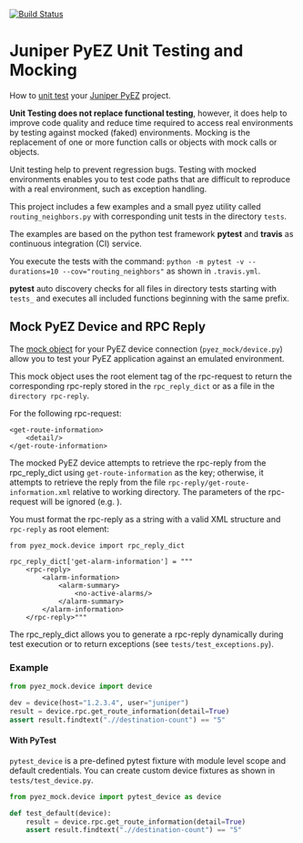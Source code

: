 [![Build Status](https://travis-ci.org/GIC-de/Juniper-PyEZ-Unit-Testing.svg)](https://travis-ci.org/GIC-de/Juniper-PyEZ-Unit-Testing)
# Juniper PyEZ Unit Testing and Mocking
How to [unit test](https://en.wikipedia.org/wiki/Unit_testing)
your [Juniper PyEZ](https://github.com/Juniper/py-junos-eznc) project.

__Unit Testing does not replace functional testing__, however, it does help to
improve code quality and reduce time required to access real environments by
testing against mocked (faked) environments. Mocking is the replacement of one
or more function calls or objects with mock calls or objects.

Unit testing help to prevent regression bugs. Testing with mocked environments
enables you to test code paths that are difficult to reproduce with a real
environment, such as exception handling.

This project includes a few examples and a small pyez utility called
`routing_neighbors.py` with corresponding unit tests in the directory `tests`.

The examples are based on the python test framework __pytest__ and __travis__
as continuous integration (CI) service.

You execute the tests with the command:
`python -m pytest -v --durations=10 --cov="routing_neighbors"`
as shown in `.travis.yml`.

__pytest__ auto discovery checks for all files in directory tests starting with
`tests_` and executes all included functions beginning with the same prefix.


## Mock PyEZ Device and RPC Reply

The [mock object](https://en.wikipedia.org/wiki/Mock_object) for
your PyEZ device connection (`pyez_mock/device.py`) allow you to test your PyEZ
application against an emulated environment.

This mock object uses the root element tag of the rpc-request to return the
corresponding rpc-reply stored in the `rpc_reply_dict` or as a file in the
`directory rpc-reply`.

For the following rpc-request:

```
<get-route-information>
    <detail/>
</get-route-information>
```

The mocked PyEZ device attempts to retrieve the rpc-reply from the rpc_reply_dict
using `get-route-information` as the key; otherwise, it attempts to retrieve
the reply from the file `rpc-reply/get-route-information.xml` relative to
working directory. The parameters of the rpc-request will be ignored
(e.g. <detail/>).

You must format the rpc-reply as a string with a valid XML structure and
`rpc-reply` as root element:

```
from pyez_mock.device import rpc_reply_dict

rpc_reply_dict['get-alarm-information'] = """
    <rpc-reply>
        <alarm-information>
            <alarm-summary>
                <no-active-alarms/>
            </alarm-summary>
        </alarm-information>
    </rpc-reply>"""
```

The rpc_reply_dict allows you to generate a rpc-reply dynamically during
test execution or to return exceptions (see `tests/test_exceptions.py`).

### Example

```Python
from pyez_mock.device import device

dev = device(host="1.2.3.4", user="juniper")
result = device.rpc.get_route_information(detail=True)
assert result.findtext(".//destination-count") == "5"
```

#### With PyTest

`pytest_device` is a pre-defined pytest fixture with module level scope and
default credentials. You can create custom device fixtures as shown in
`tests/test_device.py`.

```Python
from pyez_mock.device import pytest_device as device

def test_default(device):
    result = device.rpc.get_route_information(detail=True)
    assert result.findtext(".//destination-count") == "5"
```

